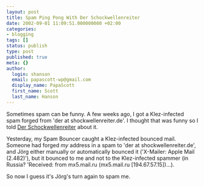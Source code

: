 ```yaml
---
layout: post
title: Spam Ping Pong With Der Schockwellenreiter
date: 2002-09-01 11:09:51.000000000 +02:00
categories:
- blogging
tags: []
status: publish
type: post
published: true
meta: {}
author:
  login: shanson
  email: papascott-wp@gmail.com
  display_name: PapaScott
  first_name: Scott
  last_name: Hanson
---
```

<p>Sometimes spam can be funny. A few weeks ago, I got a Klez-infected spam  forged from  'der  at shockwellenreiter.de'. I thought that was funny so I told <a href="http://www.schockwellenreiter.de/">Der Schockwellenreiter</a> about it.</p>
<p>Yesterday, my Spam Bouncer caught a Klez-infected bounced mail. Someone had forged <em>my</em> address in a spam to 'der  at shockwellenreiter.de', and Jörg either manually or automatically bounced it ('X-Mailer: Apple Mail (2.482)'), but it bounced to me and not to the Klez-infected spammer (in Russia? 'Received: from mx5.mail.ru (mx5.mail.ru [194.67.57.15])...). </p>
<p>So now I guess it's Jörg's turn again to spam me.</p>
